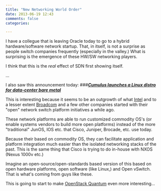```yaml
---
title: "New Networking World Order"
date: 2013-06-19 12:43
comments: false
categories:

---
```



I have a collegue that is leaving Oracle today to go to a hybrid hardware/software network startup. That, in itself, is not a surprise as people switch companies frequently (especially in the valley.)  What is surprising is the emergence of these HW/SW networking players.

I think that this is the _real_ effect of SDN first showing itself.


...



I also saw this announcement today:
###***[Cumulus launches a Linux distro for data-center bare metal](http://venturebeat.com/2013/06/19/linux-cumulus/)***

This is interesting because it seems to be an outgrowth of what [Intel](http://www.intel.com/content/www/us/en/switch-silicon/open-network-platform.html) and to a lesser extent [Broadcom](http://www.broadcom.com/products/Switching/Carrier-and-Service-Provider/BCM56850-Series) and a few other companies started with their "open" network switch platform initiatives a while ago.  

These network platforms are able to run customized commodity OS's (or enable systems vendors to build more open platforms) instead of the more "traditional" JunOS, IOS etc. that Cisco, Juniper, Brocade, etc. use today.  

Because their based on commodity OS, they can facilitate application and platform integration much easier than the isolated networking stacks of the past.  This is the same thing that Cisco is trying to do in-house with NXOS (Nexus 1000v etc.)

Imagine an open-source/open-standards based version of this based on open hardware platforms, open software (like Linux,) and Open vSwitch.  That is what's coming from guys like these. 

This is going to start to make [OpenStack Quantum](https://wiki.openstack.org/wiki/Quantum) even more interesting...
